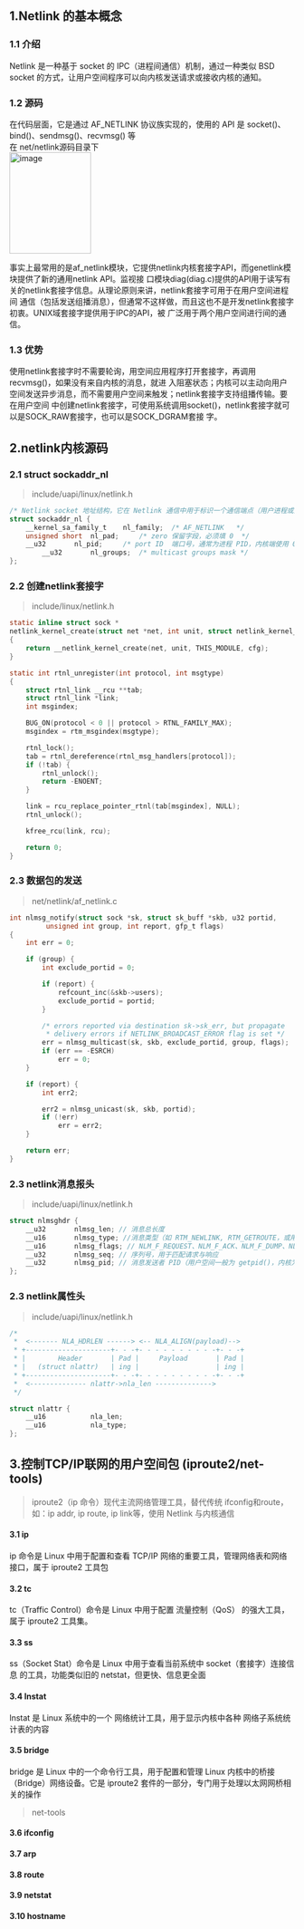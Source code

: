## 1.Netlink 的基本概念
### 1.1 介绍
Netlink 是一种基于 socket 的 IPC（进程间通信）机制，通过一种类似 BSD socket 的方式，让用户空间程序可以向内核发送请求或接收内核的通知。
### 1.2 源码 
在代码层面，它是通过 AF_NETLINK 协议族实现的，使用的 API 是 socket()、bind()、sendmsg()、recvmsg() 等<br>
在 net/netlink源码目录下<br>
<img width="144" height="179" alt="image" src="https://github.com/user-attachments/assets/245aabc1-38e6-48c9-87fa-fb4621b713fb" />

事实上最常用的是af_netlink模块，它提供netlink内核套接字API，而genetlink模块提供了新的通用netlink API。监视接
口模块diag(diag.c)提供的API用于读写有关的netlink套接字信息。从理论原则来讲，netlink套接字可用于在用户空间进程间
通信（包括发送组播消息），但通常不这样做，而且这也不是开发netlink套接字初衷。UNIX域套接字提供用于IPC的API，被
广泛用于两个用户空间进行间的通信。
### 1.3 优势
使用netlink套接字时不需要轮询，用空间应用程序打开套接字，再调用recvmsg()，如果没有来自内核的消息，就进
入阻塞状态；内核可以主动向用户空间发送异步消息，而不需要用户空间来触发；netlink套接字支持组播传输。要在用户空间
中创建netlink套接字，可使用系统调用socket()，netlink套接字就可以是SOCK_RAW套接字，也可以是SOCK_DGRAM套接
字。
## 2.netlink内核源码
### 2.1 struct sockaddr_nl
> include/uapi/linux/netlink.h
```c
/* Netlink socket 地址结构，它在 Netlink 通信中用于标识一个通信端点（用户进程或内核）*/
struct sockaddr_nl {
	__kernel_sa_family_t	nl_family;	/* AF_NETLINK	*/
	unsigned short	nl_pad;		/* zero	保留字段，必须填 0	*/
	__u32		nl_pid;		/* port ID  端口号，通常为进程 PID，内核端使用 0	*/
       	__u32		nl_groups;	/* multicast groups mask */
};
```
### 2.2 创建netlink套接字
> include/linux/netlink.h
```c
static inline struct sock *
netlink_kernel_create(struct net *net, int unit, struct netlink_kernel_cfg *cfg)
{
	return __netlink_kernel_create(net, unit, THIS_MODULE, cfg);
}
```

```c
static int rtnl_unregister(int protocol, int msgtype)
{
	struct rtnl_link __rcu **tab;
	struct rtnl_link *link;
	int msgindex;

	BUG_ON(protocol < 0 || protocol > RTNL_FAMILY_MAX);
	msgindex = rtm_msgindex(msgtype);

	rtnl_lock();
	tab = rtnl_dereference(rtnl_msg_handlers[protocol]);
	if (!tab) {
		rtnl_unlock();
		return -ENOENT;
	}

	link = rcu_replace_pointer_rtnl(tab[msgindex], NULL);
	rtnl_unlock();

	kfree_rcu(link, rcu);

	return 0;
}
```
### 2.3 数据包的发送
> net/netlink/af_netlink.c
```c
int nlmsg_notify(struct sock *sk, struct sk_buff *skb, u32 portid,
		 unsigned int group, int report, gfp_t flags)
{
	int err = 0;

	if (group) {
		int exclude_portid = 0;

		if (report) {
			refcount_inc(&skb->users);
			exclude_portid = portid;
		}

		/* errors reported via destination sk->sk_err, but propagate
		 * delivery errors if NETLINK_BROADCAST_ERROR flag is set */
		err = nlmsg_multicast(sk, skb, exclude_portid, group, flags);
		if (err == -ESRCH)
			err = 0;
	}

	if (report) {
		int err2;

		err2 = nlmsg_unicast(sk, skb, portid);
		if (!err)
			err = err2;
	}

	return err;
}
```
### 2.3 netlink消息报头
>include/uapi/linux/netlink.h
```c
struct nlmsghdr {
	__u32		nlmsg_len; // 消息总长度
	__u16		nlmsg_type; //消息类型（如 RTM_NEWLINK, RTM_GETROUTE，或用户自定义）
	__u16		nlmsg_flags; // NLM_F_REQUEST、NLM_F_ACK、NLM_F_DUMP、NLM_F_MULTI...
	__u32		nlmsg_seq; // 序列号，用于匹配请求与响应
	__u32		nlmsg_pid; // 消息发送者 PID（用户空间一般为 getpid()，内核为 0）
};
```

### 2.3 netlink属性头
>include/uapi/linux/netlink.h
```c
/*
 *  <------- NLA_HDRLEN ------> <-- NLA_ALIGN(payload)-->
 * +---------------------+- - -+- - - - - - - - - -+- - -+
 * |        Header       | Pad |     Payload       | Pad |
 * |   (struct nlattr)   | ing |                   | ing |
 * +---------------------+- - -+- - - - - - - - - -+- - -+
 *  <-------------- nlattr->nla_len -------------->
 */

struct nlattr {
	__u16           nla_len;
	__u16           nla_type;
};
```
## 3.控制TCP/IP联网的用户空间包 (iproute2/net-tools)
> iproute2（ip 命令）现代主流网络管理工具，替代传统 ifconfig和route，如：ip addr, ip route, ip link等，使用 Netlink 与内核通信
#### 3.1 ip
ip 命令是 Linux 中用于配置和查看 TCP/IP 网络的重要工具，管理网络表和网络接口，属于 iproute2 工具包
#### 3.2 tc
tc（Traffic Control）命令是 Linux 中用于配置 流量控制（QoS） 的强大工具，属于 iproute2 工具集。
#### 3.3 ss
ss（Socket Stat）命令是 Linux 中用于查看当前系统中 socket（套接字）连接信息 的工具，功能类似旧的 netstat，但更快、信息更全面
#### 3.4 lnstat
lnstat 是 Linux 系统中的一个 网络统计工具，用于显示内核中各种 网络子系统统计表的内容
#### 3.5 bridge
bridge 是 Linux 中的一个命令行工具，用于配置和管理 Linux 内核中的桥接（Bridge）网络设备。它是 iproute2 套件的一部分，专门用于处理以太网网桥相关的操作
> net-tools
#### 3.6 ifconfig
#### 3.7 arp
#### 3.8 route
#### 3.9 netstat
#### 3.10 hostname
